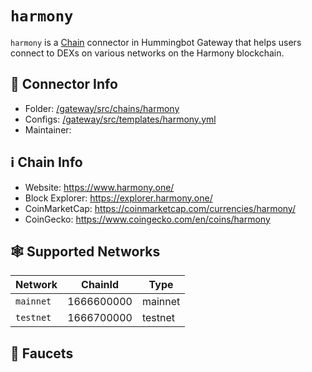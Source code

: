 # `harmony`

`harmony` is a [Chain](/chains) connector in Hummingbot Gateway that helps users connect to DEXs on various networks on the Harmony blockchain.

## 📁 Connector Info

* Folder: [/gateway/src/chains/harmony](https://github.com/hummingbot/gateway/tree/main/src/chains/harmony)
* Configs: [/gateway/src/templates/harmony.yml](https://github.com/hummingbot/gateway/tree/main/src/templates/harmony.yml)
* Maintainer: 

## ℹ️ Chain Info

* Website: https://www.harmony.one/
* Block Explorer: https://explorer.harmony.one/
* CoinMarketCap: https://coinmarketcap.com/currencies/harmony/
* CoinGecko: https://www.coingecko.com/en/coins/harmony

## 🕸️ Supported Networks

| Network | ChainId | Type |
|---------|---------|------|
| `mainnet` | 1666600000 | mainnet |
| `testnet` | 1666700000 | testnet |

## 🚰 Faucets

